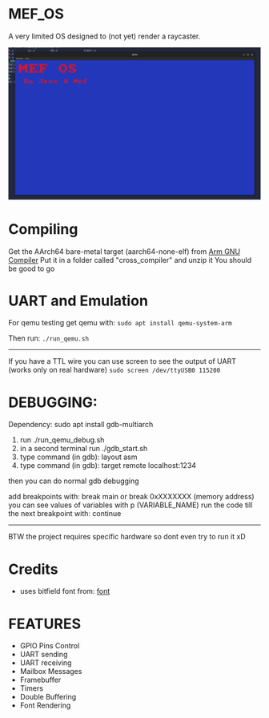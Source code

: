 # MEF_OS

A very limited OS designed to (not yet) render a raycaster.

![Starting](res/pics/mef_os.png)

# Compiling
Get the AArch64 bare-metal target (aarch64-none-elf) from [Arm GNU Compiler](https://developer.arm.com/downloads/-/gnu-a)
Put it in a folder called "cross_compiler" and unzip it 
You should be good to go

# UART and Emulation

For qemu testing get qemu with:
```sudo apt install qemu-system-arm```

Then run:
```./run_qemu.sh```

---
If you have a TTL wire you can use screen to see the output of UART (works only on real hardware)
```sudo screen /dev/ttyUSB0 115200```

# DEBUGGING:
Dependency:
sudo apt install gdb-multiarch

1. run ./run_qemu_debug.sh
2. in a second terminal run ./gdb_start.sh
3. type command (in gdb): layout asm
4. type command (in gdb): target remote localhost:1234

then you can do normal gdb debugging

add breakpoints with: break main or break 0xXXXXXXX (memory address)
you can see values of variables with p (VARIABLE_NAME)
run the code till the next breakpoint with: continue

---
BTW the project requires specific hardware so dont even try to run it xD

# Credits
- uses bitfield font from: [font](https://github.com/dhepper/font8x8.git)

# FEATURES
- GPIO Pins Control 
- UART sending 
- UART receiving
- Mailbox Messages
- Framebuffer
- Timers
- Double Buffering
- Font Rendering


